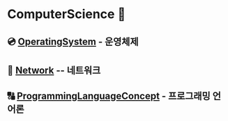 # **ComputerScience** 🧮

## 💿 [**OperatingSystem**](OperatingSystem/README.md) - 운영체제
## 🔀 [**Network**](Network/README.md) -- 네트워크
## 🔠 [**ProgrammingLanguageConcept**](ProgrammingLanguageConcept/README.md) - 프로그래밍 언어론